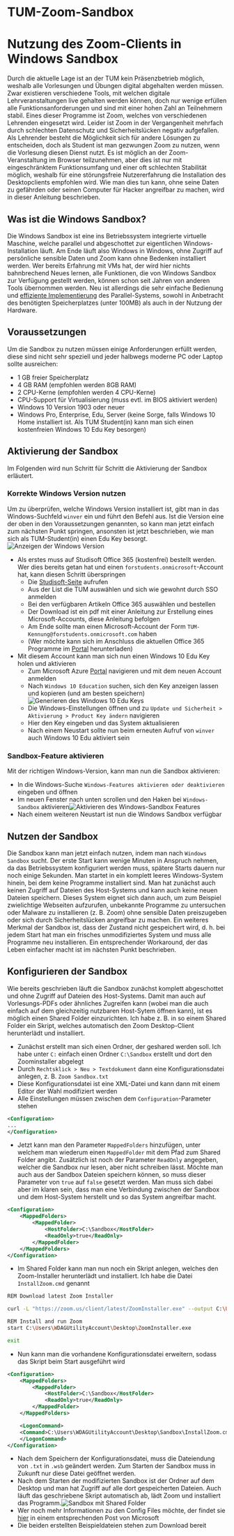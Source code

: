 
# TUM-Zoom-Sandbox
# Nutzung des Zoom-Clients in Windows Sandbox
Durch die aktuelle Lage ist an der TUM kein Präsenzbetrieb möglich, weshalb alle Vorlesungen und Übungen digital abgehalten werden müssen. Zwar existieren verschiedene Tools, mit welchen digitale Lehrveranstaltungen live gehalten werden können, doch nur wenige erfüllen alle Funktionsanforderungen und sind mit einer hohen Zahl an Teilnehmern stabil. Eines dieser Programme ist Zoom, welches von verschiedenen Lehrenden eingesetzt wird. Leider ist Zoom in der Vergangenheit mehrfach durch schlechten Datenschutz und Sicherheitslücken negativ aufgefallen. Als Lehrender besteht die Möglichkeit sich für andere Lösungen zu entscheiden, doch als Student ist man gezwungen Zoom zu nutzen, wenn die Vorlesung diesen Dienst nutzt. Es ist möglich an der Zoom-Veranstaltung im Browser teilzunehmen, aber dies ist nur mit eingeschränktem Funktionsumfang und einer oft schlechten Stabilität möglich, weshalb für eine störungsfreie Nutzererfahrung die Installation des Desktopclients empfohlen wird. Wie man dies tun kann, ohne seine Daten zu gefährden oder seinen Computer für Hacker angreifbar zu machen, wird in dieser Anleitung beschrieben.
## Was ist die Windows Sandbox?
Die Windows Sandbox ist eine ins Betriebssystem integrierte virtuelle Maschine, welche parallel und abgeschottet zur eigentlichen Windows-Installation läuft. Am Ende läuft also Windows in Windows, ohne Zugriff auf persönliche sensible Daten und Zoom kann ohne Bedenken installiert werden. Wer bereits Erfahrung mit VMs hat, der wird hier nichts bahnbrechend Neues lernen, alle Funktionen, die von Windows Sandbox zur Verfügung gestellt werden, können schon seit Jahren von anderen Tools übernommen werden. Neu ist allerdings die sehr einfache Bedienung und [effiziente Implementierung](https://techcommunity.microsoft.com/t5/windows-kernel-internals/windows-sandbox/ba-p/301849) des Parallel-Systems, sowohl in Anbetracht des benötigten Speicherplatzes (unter 100MB) als auch in der Nutzung der Hardware. 
## Voraussetzungen
Um die Sandbox zu nutzen müssen einige Anforderungen erfüllt werden, diese sind nicht sehr speziell und jeder halbwegs moderne PC oder Laptop sollte ausreichen:
* 1 GB freier Speicherplatz
* 4 GB RAM (empfohlen werden 8GB RAM)
* 2 CPU-Kerne (empfohlen werden 4 CPU-Kerne)
* CPU-Support für Virtualisierung (muss evtl. im BIOS aktiviert werden)
* Windows 10 Version 1903 oder neuer
* Windows Pro, Enterprise, Edu, Server (keine Sorge, falls Windows 10 Home installiert ist. Als TUM Student(in) kann man sich einen kostenfreien Windows 10 Edu Key besorgen)
## Aktivierung der Sandbox
Im Folgenden wird nun Schritt für Schritt die Aktivierung der Sandbox erläutert. 
### Korrekte Windows Version nutzen
Um zu überprüfen, welche Windows Version installiert ist, gibt man in das Windows-Suchfeld `winver` ein und führt den Befehl aus. Ist die Version eine der oben in den Voraussetzungen genannten, so kann man jetzt einfach zum nächsten Punkt springen, ansonsten ist jetzt beschrieben, wie man sich als TUM-Student(in) einen Edu Key besorgt.
![Anzeigen der Windows Version](https://i.imgur.com/jwVjffu.png)
* Als erstes muss auf Studisoft Office 365 (kostenfrei) bestellt werden. Wer dies bereits getan hat und einen `forstudents.onmicrosoft`-Account hat, kann diesen Schritt überspringen
  * Die [Studisoft-Seite](https://www.studisoft.de/studisoft/StudiSoft_Overview) aufrufen
  * Aus der List die TUM auswählen und sich wie gewohnt durch SSO anmelden
  * Bei den verfügbaren Artikeln Office 365 auswählen und bestellen
  * Der Download ist ein pdf mit einer Anleitung zur Erstellung eines Microsoft-Accounts, diese Anleitung befolgen
  * Am Ende sollte man einen Microsoft-Account der Form `TUM-Kennung@forstudents.onmicrosoft.com` haben
  * (Wer möchte kann sich im Anschluss die aktuellen Office 365 Programme im [Portal](https://portal.microsoftonline.com) herunterladen)
* Mit diesem Account kann man sich nun einen Windows 10 Edu Key holen und aktivieren
  * Zum Microsoft Azure [Portal](https://portal.azure.com/#blade/Microsoft_Azure_Education/EducationMenuBlade/software) navigieren und mit dem neuen Account anmelden
  * Nach `Windows 10 Education` suchen, sich den Key anzeigen lassen und kopieren (und am besten speichern)![Generieren des Windows 10 Edu Keys](https://i.imgur.com/mkT6GRX.png)
  * Die Windows-Einstellungen öffnen und zu `Update und Sicherheit > Aktivierung > Product Key ändern` navigieren
  * Hier den Key eingeben und das System aktualisieren
  * Nach einem Neustart sollte nun beim erneuten Aufruf von `winver` auch Windows 10 Edu aktiviert sein
### Sandbox-Feature aktivieren
Mit der richtigen Windows-Version, kann man nun die Sandbox aktivieren:
* In die Windows-Suche `Windows-Features aktivieren oder deaktivieren` eingeben und öffnen
* Im neuen Fenster nach unten scrollen und den Haken bei `Windows-Sandbox` aktivieren![Aktivieren des Windows-Sandbox Features](https://i.imgur.com/0ba8UdL.png)
* Nach einem weiteren Neustart ist nun die Windows Sandbox verfügbar
## Nutzen der Sandbox
Die Sandbox kann man jetzt einfach nutzen, indem man nach `Windows Sandbox` sucht. Der erste Start kann wenige Minuten in Anspruch nehmen, da das Betriebssystem konfiguriert werden muss, spätere Starts dauern nur noch einige Sekunden. Man startet in ein komplett leeres Windows-System hinein, bei dem keine Programme installiert sind. Man hat zunächst auch keinen Zugriff auf Dateien des Host-Systems und kann auch keine neuen Dateien speichern. Dieses System eignet sich dann auch, um zum Beispiel zwielichtige Webseiten aufzurufen, unbekannte Programme zu untersuchen oder Malware zu installieren (z. B. Zoom) ohne sensible Daten preiszugeben oder sich durch Sicherheitslücken angreifbar zu machen. Ein weiteres Merkmal der Sandbox ist, dass der Zustand nicht gespeichert wird, d. h. bei jedem Start hat man ein frisches unmodifiziertes System und muss alle Programme neu installieren. Ein entsprechender Workaround, der das Leben einfacher macht ist im nächsten Punkt beschrieben.
## Konfigurieren der Sandbox
Wie bereits geschrieben läuft die Sandbox zunächst komplett abgeschottet und ohne Zugriff auf Dateien des Host-Systems. Damit man auch auf Vorlesungs-PDFs oder ähnliches Zugreifen kann (wobei man die auch einfach auf dem gleichzeitig nutzbaren Host-Sytem öffnen kann), ist es möglich einen Shared Folder einzurichten. Ich habe z. B. in so einem Shared Folder ein Skript, welches automatisch den Zoom Desktop-Client herunterlädt und installiert.
* Zunächst erstellt man sich einen Ordner, der geshared werden soll. Ich habe unter `C:` einfach einen Ordner `C:\Sandbox` erstellt und dort den Zoominstaller abgelegt
* Durch `Rechtsklick > Neu > Textdokument` dann eine Konfigurationsdatei anlegen, z. B. `Zoom Sandbox.txt`
* Diese Konfigurationsdatei ist eine XML-Datei und kann dann mit einem Editor der Wahl modifiziert werden
* Alle Einstellungen müssen zwischen dem `Configuration`-Parameter stehen
```XML
<Configuration>
...
</Configuration>
```
* Jetzt kann man den Parameter `MappedFolders` hinzufügen, unter welchem man wiederum einen `MappedFolder` mit dem Pfad zum Shared Folder angibt. Zusätzlich ist noch der Parameter `ReadOnly` angegeben, welcher die Sandbox nur lesen, aber nicht schreiben lässt. Möchte man auch aus der Sandbox Dateien speichern können, so muss dieser Parameter von `true` auf `false` gesetzt werden. Man muss sich dabei aber im klaren sein, dass man eine Verbindung zwischen der Sandbox und dem Host-System herstellt und so das System angreifbar macht. 
```XML
<Configuration>
    <MappedFolders>
        <MappedFolder>
            <HostFolder>C:\Sandbox</HostFolder>
            <ReadOnly>true</ReadOnly>
        </MappedFolder>
    </MappedFolders>
</Configuration>
```
* Im Shared Folder kann man nun noch ein Skript anlegen, welches den Zoom-Installer herunterlädt und installiert. Ich habe die Datei `InstallZoom.cmd` genannt
```bash
REM Download latest Zoom Installer

curl -L "https://zoom.us/client/latest/ZoomInstaller.exe" --output C:\Users\WDAGUtilityAccount\Desktop\ZoomInstaller.exe

REM Install and run Zoom
start C:\Users\WDAGUtilityAccount\Desktop\ZoomInstaller.exe

exit
```
* Nun kann man die vorhandene Konfigurationsdatei erweitern, sodass das Skript beim Start ausgeführt wird
```XML
<Configuration>
    <MappedFolders>
        <MappedFolder>
            <HostFolder>C:\Sandbox</HostFolder>
            <ReadOnly>true</ReadOnly>
        </MappedFolder>
    </MappedFolders>

    <LogonCommand>
	<Command>C:\Users\WDAGUtilityAccount\Desktop\Sandbox\InstallZoom.cmd</Command>
    </LogonCommand>
</Configuration>
```
* Nach dem Speichern der Konfigurationsdatei, muss die Dateiendung von `.txt` in `.wsb` geändert werden. Zum Starten der Sandbox muss in Zukunft nur diese Datei geöffnet werden.
* Nach dem Starten der modifizierten Sandbox ist der Ordner auf dem Desktop und man hat Zugriff auf alle dort gespeicherten Dateien. Auch läuft das geschriebene Skript automatisch ab, lädt Zoom und installiert das Programm.![Sandbox mit Shared Folder](https://i.imgur.com/KHiM1j0.png)
* Wer noch mehr Informationen zu den Config Files möchte, der findet sie [hier](https://techcommunity.microsoft.com/t5/windows-kernel-internals/windows-sandbox-config-files/ba-p/354902) in einem entsprechenden Post von Microsoft
* Die beiden erstellten Beispieldateien stehen zum Download bereit
